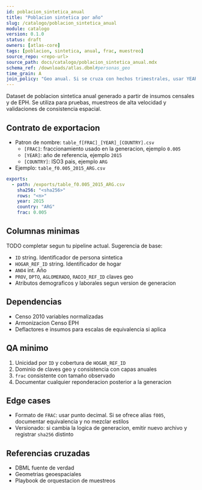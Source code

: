 ```yaml
---
id: poblacion_sintetica_anual
title: "Poblacion sintetica por año"
slug: /catalogo/poblacion_sintetica_anual
module: catalogo
version: 0.1.0
status: draft
owners: [atlas-core]
tags: [poblacion, sintetica, anual, frac, muestreo]
source_repo: <repo-url>
source_path: docs/catalogo/poblacion_sintetica_anual.mdx
schema_ref: /downloads/atlas.dbml#personas_geo
time_grain: A
join_policy: "Geo anual. Si se cruza con hechos trimestrales, usar YEAR = year(Q)."
---
```



Dataset de poblacion sintetica anual generado a partir de insumos censales y de EPH. Se utiliza para pruebas, muestreos de alta velocidad y validaciones de consistencia espacial.

## Contrato de exportacion
- Patron de nombre: `table_f[FRAC]_[YEAR]_[COUNTRY].csv`
  - `[FRAC]`: fraccionamiento usado en la generacion, ejemplo `0.005`
  - `[YEAR]`: año de referencia, ejemplo `2015`
  - `[COUNTRY]`: ISO3 pais, ejemplo `ARG`
- Ejemplo: `table_f0.005_2015_ARG.csv`

~~~yaml
exports:
  - path: /exports/table_f0.005_2015_ARG.csv
    sha256: "<sha256>"
    rows: "<n>"
    year: 2015
    country: "ARG"
    frac: 0.005
~~~

## Columnas minimas

TODO completar segun tu pipeline actual. Sugerencia de base:

* `ID` string. Identificador de persona sintetica
* `HOGAR_REF_ID` string. Identificador de hogar
* `ANO4` int. Año
* `PROV`, `DPTO`, `AGLOMERADO`, `RADIO_REF_ID` claves geo
* Atributos demograficos y laborales segun version de generacion

## Dependencias

* Censo 2010 variables normalizadas
* Armonizacion Censo EPH
* Deflactores e insumos para escalas de equivalencia si aplica

## QA minimo

1. Unicidad por `ID` y cobertura de `HOGAR_REF_ID`
2. Dominio de claves geo y consistencia con capas anuales
3. `frac` consistente con tamaño observado
4. Documentar cualquier reponderacion posterior a la generacion

## Edge cases

* Formato de `FRAC`: usar punto decimal. Si se ofrece alias `f005`, documentar equivalencia y no mezclar estilos
* Versionado: si cambia la logica de generacion, emitir nuevo archivo y registrar `sha256` distinto

## Referencias cruzadas

* DBML fuente de verdad
* Geometrias geoespaciales
* Playbook de orquestacion de muestreos

~~~
